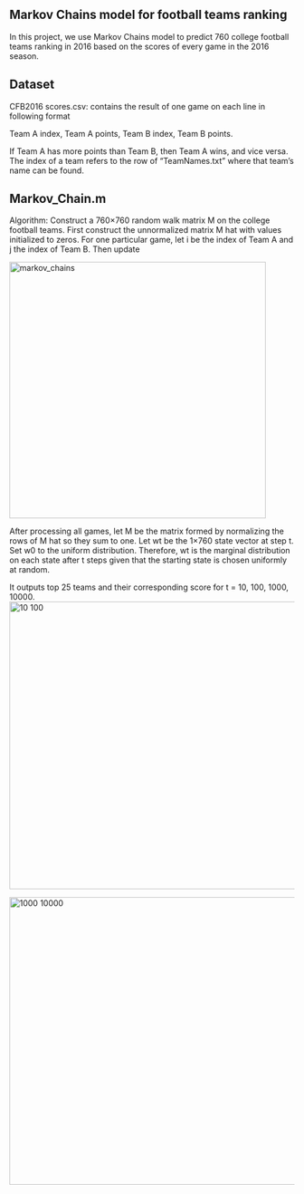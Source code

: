 ## Markov Chains model for football teams ranking

In this project, we use Markov Chains model to predict 760 college football teams ranking in 2016 based on 
the scores of every game in the 2016 season. 

## Dataset
CFB2016 scores.csv: contains the result of one game on each line in following format

Team A index, Team A points, Team B index, Team B points.

If Team A has more points than Team B, then Team A wins, and vice versa. The index of a team refers
to the row of “TeamNames.txt” where that team’s name can be found.

## Markov_Chain.m 

Algorithm: 
Construct a 760×760 random walk matrix M on the college football teams. First construct the unnormalized matrix M hat with values initialized to zeros. For one particular game, let i be the index of Team A
and j the index of Team B. Then update

<img width="453" alt="markov_chains" src="https://user-images.githubusercontent.com/16806108/43934322-d7aa4ac2-9c1c-11e8-9eb2-daae8a7af931.PNG">

After processing all games, let M be the matrix formed by normalizing the rows of M hat so they sum to
one. Let wt be the 1×760 state vector at step t. Set w0 to the uniform distribution. Therefore, wt is
the marginal distribution on each state after t steps given that the starting state is chosen uniformly at
random.

It outputs top 25 teams and their corresponding score for t = 10, 100, 1000, 10000.
<img width="508" alt="10 100" src="https://user-images.githubusercontent.com/16806108/43934405-379cd8b4-9c1d-11e8-88f1-d2d9c166f19b.PNG">

<img width="508" alt="1000 10000" src="https://user-images.githubusercontent.com/16806108/43934411-3d7613fe-9c1d-11e8-9571-43133a848873.PNG">



